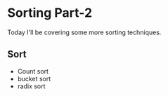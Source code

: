 # Sorting Part-2
Today I'll be covering some more sorting techniques.

## Sort
- Count sort
- bucket sort
- radix sort
